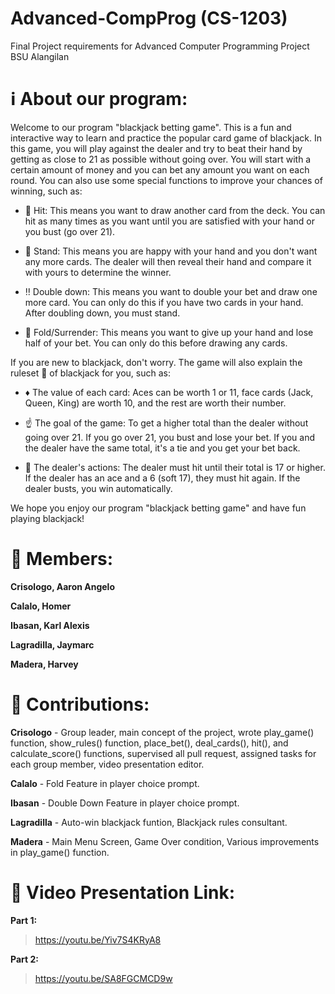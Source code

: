 # Advanced-CompProg (CS-1203)
Final Project requirements for Advanced Computer Programming Project BSU Alangilan

# ℹ About our program:
Welcome to our program "blackjack betting game". This is a fun and interactive way to learn and practice the popular card game of blackjack. In this game, you will play against the dealer and try to beat their hand by getting as close to 21 as possible without going over. You will start with a certain amount of money and you can bet any amount you want on each round. You can also use some special functions to improve your chances of winning, such as:


- 🎯 Hit: This means you want to draw another card from the deck. You can hit as many times as you want until you are satisfied with your hand or you bust (go over 21).

- 🧍‍ Stand: This means you are happy with your hand and you don't want any more cards. The dealer will then reveal their hand and compare it with yours to determine the winner.

- ‼ Double down: This means you want to double your bet and draw one more card. You can only do this if you have two cards in your hand. After doubling down, you must stand.

- 🙏 Fold/Surrender: This means you want to give up your hand and lose half of your bet. You can only do this before drawing any cards.


If you are new to blackjack, don't worry. The game will also explain the ruleset 📖 of blackjack for you, such as: 

- ♦ The value of each card: Aces can be worth 1 or 11, face cards (Jack, Queen, King) are worth 10, and the rest are worth their number.

- ☝ The goal of the game: To get a higher total than the dealer without going over 21. If you go over 21, you bust and lose your bet. If you and the dealer have the same total, it's a tie and you get your bet back.

- 🤝 The dealer's actions: The dealer must hit until their total is 17 or higher. If the dealer has an ace and a 6 (soft 17), they must hit again. If the dealer busts, you win automatically.


We hope you enjoy our program "blackjack betting game" and have fun playing blackjack!

# 🤼 Members:

**Crisologo, Aaron Angelo**

**Calalo, Homer**

**Ibasan, Karl Alexis**

**Lagradilla, Jaymarc**

**Madera, Harvey**

# 🧾 Contributions:

**Crisologo** - Group leader, main concept of the project, wrote play_game() function, show_rules() function, place_bet(), deal_cards(), hit(), and calculate_score() functions, supervised all pull request, assigned tasks for each group member, video presentation editor.

**Calalo** - Fold Feature in player choice prompt.

**Ibasan** - Double Down Feature in player choice prompt.

**Lagradilla** - Auto-win blackjack funtion, Blackjack rules consultant.

**Madera** - Main Menu Screen, Game Over condition, Various improvements in play_game() function.

# 🎥 Video Presentation Link:

**Part 1:**
> https://youtu.be/Yiv7S4KRyA8

**Part 2:**
> https://youtu.be/SA8FGCMCD9w
